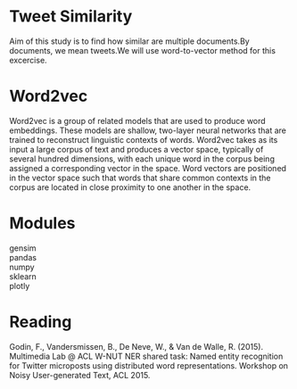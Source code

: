 # Tweet Similarity

Aim of this study is to find how similar are multiple documents.By documents, we mean tweets.We will use word-to-vector method for this excercise.

# Word2vec

Word2vec is a group of related models that are used to produce word embeddings. These models are shallow, two-layer neural networks that are trained to reconstruct linguistic contexts of words. Word2vec takes as its input a large corpus of text and produces a vector space, typically of several hundred dimensions, with each unique word in the corpus being assigned a corresponding vector in the space. Word vectors are positioned in the vector space such that words that share common contexts in the corpus are located in close proximity to one another in the space.

# Modules

gensim<br>
pandas<br>
numpy<br>
sklearn<br>
plotly<br>

# Reading

Godin, F., Vandersmissen, B., De Neve, W., & Van de Walle, R. (2015). Multimedia Lab @ ACL W-NUT NER shared task: Named entity recognition for Twitter microposts using distributed word representations. Workshop on Noisy User-generated Text, ACL 2015.
